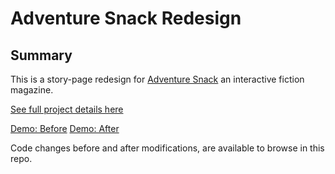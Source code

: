 # Adventure Snack Redesign

## Summary

This is a story-page redesign for [Adventure Snack](http://www.adventuresnack.com/) an interactive fiction magazine.

[See full project details here](http://www.vellandi.net/projects/adventure-snack)

[Demo: Before](http://mvellandi.github.io/adventure-snack/index-before.html)
[Demo: After](http://mvellandi.github.io/adventure-snack/index-after.html)

Code changes before and after modifications, are available to browse in this repo.
